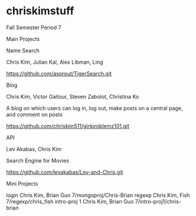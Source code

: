 chriskimstuff
=============

Fall Semester
Period 7

Main Projects

Name Search

Chris Kim, Julian Kal, Alex Libman, Ling 

https://github.com/asprout/TigerSearch.git

Blog

Chris Kim, Victor Gaitour, Steven Zabolot, Christina Ko 

A blog on which users can log in, log out, make posts on a central page, and comment on posts

https://github.com/chriskim511/girlproblemz101.git

API

Lev Akabas, Chris Kim

Search Engine for Movies

https://github.com/levakabas/Lev-and-Chris.git

Mini Projects

login
Chris Kim, Brian Guo
7/mongoproj/Chris-Brian
regexp
Chris Kim, Fish
7/regexp/chris_fish
intro-proj 1
Chris Kim, Brian Guo
7/intro-proj1/chris-brian
